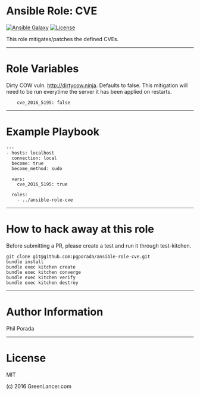 # Ansible Role: CVE
[![Ansible Galaxy](http://img.shields.io/badge/ansible--galaxy-cve-blue.svg)](https://galaxy.ansible.com/pgporada/cve/)
[![License](https://img.shields.io/badge/license-MIT-brightgreen.svg)](LICENSE)

This role mitigates/patches the defined CVEs.

- - - -

# Role Variables

Dirty COW vuln. http://dirtycow.ninja. Defaults to false. This mitigation will need to be run everytime the server it has been applied on restarts.

        cve_2016_5195: false

- - - -

# Example Playbook
```
---
- hosts: localhost
  connection: local
  become: true
  become_method: sudo

  vars:
    cve_2016_5195: true

  roles:
    - ../ansible-role-cve
```

- - - -

# How to hack away at this role
Before submitting a PR, please create a test and run it through test-kitchen.

```
git clone git@github.com:pgporada/ansible-role-cve.git
bundle install
bundle exec kitchen create
bundle exec kitchen converge
bundle exec kitchen verify
bundle exec kitchen destroy
```

- - - -

# Author Information

Phil Porada

- - - -

# License

MIT

(c) 2016 GreenLancer.com
